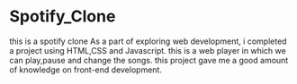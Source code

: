 # Spotify_Clone
this is a spotify clone 
As a part of exploring web development, i completed a project using HTML,CSS and Javascript. this is a web player in which we can play,pause and change the songs. this project gave me a good amount of knowledge on front-end development.
